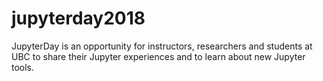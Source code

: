 # jupyterday2018
JupyterDay is an opportunity for instructors, researchers and students at UBC to share their Jupyter experiences and to learn about new Jupyter tools.
